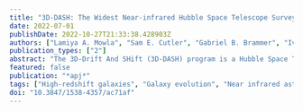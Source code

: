 ```yaml
---
title: "3D-DASH: The Widest Near-infrared Hubble Space Telescope Survey"
date: 2022-07-01
publishDate: 2022-10-27T21:33:38.428903Z
authors: ["Lamiya A. Mowla", "Sam E. Cutler", "Gabriel B. Brammer", "Ivelina G. Momcheva", "Katherine E. Whitaker", "Pieter G. van Dokkum", "Rachel S. Bezanson", "Natascha M. Förster Schreiber", "Marijn Franx", "Kartheik G. Iyer", "Danilo Marchesini", "Adam Muzzin", "Erica J. Nelson", "Rosalind E. Skelton", "Gregory F. Snyder", "David A. Wake", "Stijn Wuyts", "Arjen van der Wel"]
publication_types: ["2"]
abstract: "The 3D-Drift And SHift (3D-DASH) program is a Hubble Space Telescope (HST) WFC3 F160W imaging and G141 grism survey of the equatorial COSMOS field. 3D-DASH extends the legacy of HST near-infrared imaging and spectroscopy to degree-scale swaths of the sky, enabling the identification and study of distant galaxies (z > 2) that are rare or in short-lived phases of galaxy evolution at rest-frame optical wavelengths. Furthermore, when combined with existing ACS/F814W imaging, the program facilitates spatially resolved studies of the stellar populations and dust content of intermediate redshift (0.5 < z < 2) galaxies. Here we present the reduced F160W imaging mosaic available to the community. Observed with the efficient DASH technique, the mosaic comprises 1256 individual WFC3 pointings, corresponding to an area of 1.35 deg$^2$ (1.43 deg$^2$ in 1912 when including archival data). The median 5ensuremathσ point-source limit in H $_160$ is 24.74 ensuremath± 0.20 mag. We also provide a point-spread function (PSF) generator tool to determine the PSF at any location within the 3D-DASH footprint. 3D-DASH is the widest HST/WFC3 imaging survey in the F160W filter to date, increasing the existing extragalactic survey area in the near- infrared at HST resolution by an order of magnitude."
featured: false
publication: "*apj*"
tags: ["High-redshift galaxies", "Galaxy evolution", "Near infrared astronomy", "Sky surveys", "734", "594", "1093", "1464", "Astrophysics - Astrophysics of Galaxies"]
doi: "10.3847/1538-4357/ac71af"
---
```


